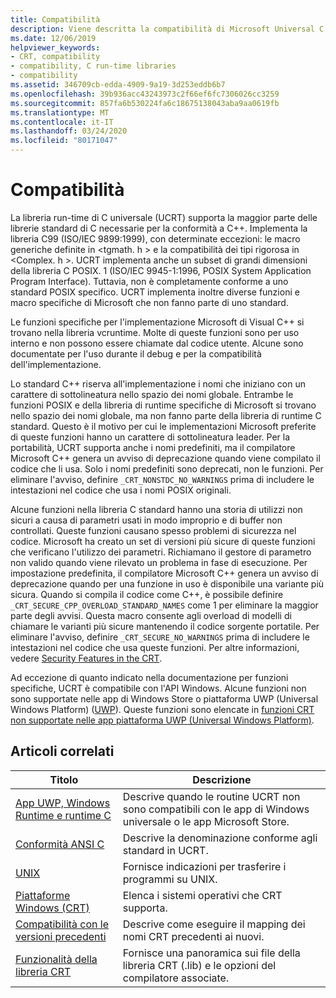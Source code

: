 ```yaml
---
title: Compatibilità
description: Viene descritta la compatibilità di Microsoft Universal C Runtime Library (UCRT) con la libreria C standard, POSIX, CRT sicuro e le app dello Store.
ms.date: 12/06/2019
helpviewer_keywords:
- CRT, compatibility
- compatibility, C run-time libraries
- compatibility
ms.assetid: 346709cb-edda-4909-9a19-3d253eddb6b7
ms.openlocfilehash: 39b936acc43243973c2f66ef6fc7306026cc3259
ms.sourcegitcommit: 857fa6b530224fa6c18675138043aba9aa0619fb
ms.translationtype: MT
ms.contentlocale: it-IT
ms.lasthandoff: 03/24/2020
ms.locfileid: "80171047"
---
```

# <a name="compatibility"></a>Compatibilità

La libreria run-time di C universale (UCRT) supporta la maggior parte delle librerie standard di C necessarie per la conformità a C++. Implementa la libreria C99 (ISO/IEC 9899:1999), con determinate eccezioni: le macro generiche definite in \<tgmath. h > e la compatibilità dei tipi rigorosa in \<Complex. h >. UCRT implementa anche un subset di grandi dimensioni della libreria C POSIX. 1 (ISO/IEC 9945-1:1996, POSIX System Application Program Interface). Tuttavia, non è completamente conforme a uno standard POSIX specifico. UCRT implementa inoltre diverse funzioni e macro specifiche di Microsoft che non fanno parte di uno standard.

Le funzioni specifiche per l'implementazione Microsoft di Visual C++ si trovano nella libreria vcruntime.  Molte di queste funzioni sono per uso interno e non possono essere chiamate dal codice utente. Alcune sono documentate per l'uso durante il debug e per la compatibilità dell'implementazione.

Lo standard C++ riserva all'implementazione i nomi che iniziano con un carattere di sottolineatura nello spazio dei nomi globale. Entrambe le funzioni POSIX e della libreria di runtime specifiche di Microsoft si trovano nello spazio dei nomi globale, ma non fanno parte della libreria di runtime C standard. Questo è il motivo per cui le implementazioni Microsoft preferite di queste funzioni hanno un carattere di sottolineatura leader. Per la portabilità, UCRT supporta anche i nomi predefiniti, ma il compilatore Microsoft C++ genera un avviso di deprecazione quando viene compilato il codice che li usa. Solo i nomi predefiniti sono deprecati, non le funzioni. Per eliminare l'avviso, definire `_CRT_NONSTDC_NO_WARNINGS` prima di includere le intestazioni nel codice che usa i nomi POSIX originali.

Alcune funzioni nella libreria C standard hanno una storia di utilizzi non sicuri a causa di parametri usati in modo improprio e di buffer non controllati. Queste funzioni causano spesso problemi di sicurezza nel codice. Microsoft ha creato un set di versioni più sicure di queste funzioni che verificano l'utilizzo dei parametri. Richiamano il gestore di parametro non valido quando viene rilevato un problema in fase di esecuzione.  Per impostazione predefinita, il compilatore Microsoft C++ genera un avviso di deprecazione quando per una funzione in uso è disponibile una variante più sicura. Quando si compila il codice come C++, è possibile definire `_CRT_SECURE_CPP_OVERLOAD_STANDARD_NAMES` come 1 per eliminare la maggior parte degli avvisi. Questa macro consente agli overload di modelli di chiamare le varianti più sicure mantenendo il codice sorgente portatile. Per eliminare l'avviso, definire `_CRT_SECURE_NO_WARNINGS` prima di includere le intestazioni nel codice che usa queste funzioni. Per altre informazioni, vedere [Security Features in the CRT](../c-runtime-library/security-features-in-the-crt.md).

Ad eccezione di quanto indicato nella documentazione per funzioni specifiche, UCRT è compatibile con l'API Windows.  Alcune funzioni non sono supportate nelle app di Windows Store o piattaforma UWP (Universal Windows Platform) ([UWP](/uwp)). Queste funzioni sono elencate in [funzioni CRT non supportate nelle app piattaforma UWP (Universal Windows Platform)](../cppcx/crt-functions-not-supported-in-universal-windows-platform-apps.md).

## <a name="related-articles"></a>Articoli correlati

|Titolo|Descrizione|
|-----------|-----------------|
|[App UWP, Windows Runtime e runtime C](../c-runtime-library/windows-store-apps-the-windows-runtime-and-the-c-run-time.md)|Descrive quando le routine UCRT non sono compatibili con le app di Windows universale o le app Microsoft Store.|
|[Conformità ANSI C](../c-runtime-library/ansi-c-compliance.md)|Descrive la denominazione conforme agli standard in UCRT.|
|[UNIX](../c-runtime-library/unix.md)|Fornisce indicazioni per trasferire i programmi su UNIX.|
|[Piattaforme Windows (CRT)](../c-runtime-library/windows-platforms-crt.md)|Elenca i sistemi operativi che CRT supporta.|
|[Compatibilità con le versioni precedenti](../c-runtime-library/backward-compatibility.md)|Descrive come eseguire il mapping dei nomi CRT precedenti ai nuovi.|
|[Funzionalità della libreria CRT](../c-runtime-library/crt-library-features.md)|Fornisce una panoramica sui file della libreria CRT (.lib) e le opzioni del compilatore associate.|
